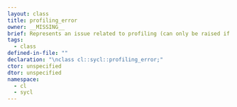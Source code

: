 ```yaml
---
layout: class
title: profiling_error
owner: __MISSING__
brief: Represents an issue related to profiling (can only be raised if profiling is enabled).
tags:
  - class
defined-in-file: ""
declaration: "\nclass cl::sycl::profiling_error;"
ctor: unspecified
dtor: unspecified
namespace:
  - cl
  - sycl
---
```

